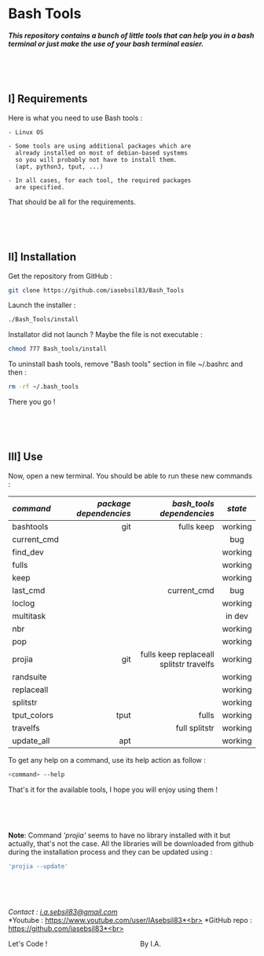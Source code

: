 # **Bash Tools**

***This repository contains a bunch of little tools that can help you in a bash terminal or just make the use of your bash terminal easier.***

&nbsp;

&nbsp;



## I] Requirements

Here is what you need to use Bash tools :

    - Linux OS

    - Some tools are using additional packages which are
      already installed on most of debian-based systems
      so you will probably not have to install them.
      (apt, python3, tput, ...)

    - In all cases, for each tool, the required packages
      are specified.

That should be all for the requirements.

&nbsp;

&nbsp;



## II] Installation

Get the repository from GitHub :
```bash
git clone https://github.com/iasebsil83/Bash_Tools
```

Launch the installer :
```bash
./Bash_Tools/install
```

Installator did not launch ?
Maybe the file is not executable :
```bash
chmod 777 Bash_tools/install
```

To uninstall bash tools, remove "Bash tools" section in file ~/.bashrc and then :
```bash
rm -rf ~/.bash_tools
```

There you go !

&nbsp;

&nbsp;



## III] Use

Now, open a new terminal.
You should be able to run these new commands :

|  *command*  |*package dependencies*|       *bash_tools dependencies*       | *state* |
|:------------|---------------------:|--------------------------------------:|:-------:|
| bashtools   |                  git |                            fulls keep | working |
| current_cmd |                      |                                       |     bug |
| find_dev    |                      |                                       | working |
| fulls       |                      |                                       | working |
| keep        |                      |                                       | working |
| last_cmd    |                      |                           current_cmd |     bug |
| loclog      |                      |                                       | working |
| multitask   |                      |                                       |  in dev |
| nbr         |                      |                                       | working |
| pop         |                      |                                       | working |
| projia      |                  git |fulls keep replaceall splitstr travelfs| working |
| randsuite   |                      |                                       | working |
| replaceall  |                      |                                       | working |
| splitstr    |                      |                                       | working |
| tput_colors |                 tput |                                 fulls | working |
| travelfs    |                      |                         full splitstr | working |
| update_all  |                  apt |                                       | working |

To get any help on a command, use its help action as follow :
```bash
<command> --help
```

That's it for the available tools, I hope you will enjoy using them !

&nbsp;

&nbsp;

**Note**: Command *'projia'* seems to have no library installed with it but actually,
that's not the case. All the libraries will be downloaded from github during the
installation process and they can be updated using :
```bash
'projia --update'
```

&nbsp;

&nbsp;



*Contact     : i.a.sebsil83@gmail.com*<br>
*Youtube     : https://www.youtube.com/user/IAsebsil83*<br>
*GitHub repo : https://github.com/iasebsil83*<br>

Let's Code ! &nbsp;&nbsp;&nbsp;&nbsp;&nbsp;&nbsp;&nbsp;
&nbsp;&nbsp;&nbsp;&nbsp;&nbsp;&nbsp;&nbsp;&nbsp;&nbsp;
&nbsp;&nbsp;&nbsp;&nbsp;&nbsp;&nbsp;&nbsp;&nbsp;&nbsp;
&nbsp;&nbsp;&nbsp;&nbsp;&nbsp;&nbsp;&nbsp;&nbsp;&nbsp;
&nbsp;&nbsp;&nbsp;&nbsp;&nbsp;&nbsp;&nbsp;&nbsp;&nbsp;By I.A.
